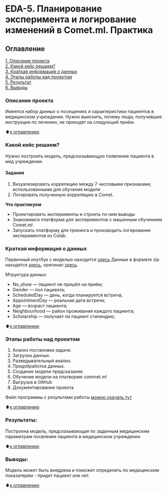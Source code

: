 
# EDA-5. Планирование эксперимента и логирование изменений в Comet.ml. Практика
## Оглавление  
[1. Описание проекта](#описание-проекта)  
[2. Какой кейс решаем?](#какой-кейс-решаем)  
[3. Краткая информация о данных](#краткая-информация-о-данных)  
[4. Этапы работы над проектом](#этапы-работы-над-проектом)  
[5. Результат](#результаты)    
[6. Выводы](#выводы) 

### Описание проекта   
Имеется набор данных о посещениях и характеристики пациентов  в медицинском учреждении. 
Нужно выяснить, почему люди, получившие инструкции по лечению, не приходят на следующий приём.

:arrow_up:[к оглавлению](#оглавление)

### Какой кейс решаем?   
Нужно построить модель, предсказывающую появление пациента в мед учреждении.

#### Задания
1. Визуализировать корреляцию между 7 числовыми признаками, использованными для обучения модели
2. Логировать полученную корреляцию в Comet.

**Что практикуем**    
  - Проектировать эксперименты и строить по ним выводы 
  - Знакомимся платформа для экспериментов с машинным обучением Comet.ml
  - Запускать платформу для трекинга и производить логирование экспериментов из Colab.


### Краткая информация о данных
Первичный ноутбук с моделью находится [здесь](https://lms-cdn.skillfactory.ru/assets/courseware/v1/e2d0075161743608eb4ddff4407c1e57/asset-v1:SkillFactory+DSPRMGU+2023_FEB+type@asset+block/noshowappointments_cometml.ipynb)
Данные в формате zip находятся [здесь](https://github.com/dnt1971/SkillFactory_DS_dnt_EDA_5_loging/blob/master/data/KaggleV2-May-2016.csv.zip), оригинал [здесь](https://lms-cdn.skillfactory.ru/assets/courseware/v1/757324828c4c8e82141ee30b3a5e2022/asset-v1:SkillFactory+DSPRMGU+2023_FEB+type@asset+block/KaggleV2-May-2016.csv.zip). 

Мтруктура данных:

- No_show — пациент не пришёл на приём;
- Gender — пол пациента;
- ScheduledDay — день, когда планируется встреча;
- AppointmentDay — реальная дата встречи;
- Age — возраст пациента;
- Neighbourhood — район проживания каждого пациента;
- Scholarship — получает ли пациент стипендию;

:arrow_up:[к оглавлению](#оглавление)


### Этапы работы над проектом  
1. Анализ постановки задачи.
2. Загрузка данных.
3. Разведывательный анализ.
4. Предобработка данных.
5. Создание модели предсказания.
6. Обучение модели на платворме commet.ml
7. Выгрузка в GitHub
8. Документирование проекта

Файл программы с результами работы [можно скачать тут](https://github.com/dnt1971/SkillFactory_DS_dnt_EDA_5_loging/blob/master/5_Планирование%20эксперимента%20и%20логирование%20изменений%20в%20Comet_ml.%20Практика.ipynb) 
  
:arrow_up:[к оглавлению](#оглавление)

### Результаты:  
Построена модель, предсказывающая по заданным медицинским параметрам посвление пациента в медицинском учреждении

:arrow_up:[к оглавлению](#оглавление)

### Выводы:  
Модель может быть внедрена и поможет определить по медицинским показатерям - придет пациент или нет.

:arrow_up:[к оглавлению](#оглавление)